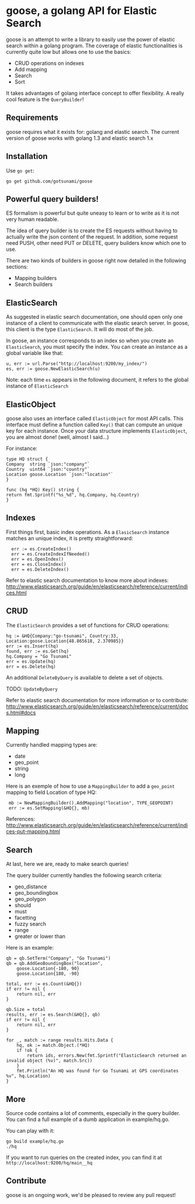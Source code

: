 goose, a golang API for Elastic Search
======================================

goose is an attempt to write a library to easily use the power of elastic search within a golang program.
The coverage of elastic functionalities is currently quite low but allows one to use the basics:
- CRUD operations on indexes
- Add mapping
- Search
- Sort

It takes advantages of golang interface concept to offer flexibility. A really cool feature is the `QueryBuilder`!

Requirements
------------

goose requires what it exists for: golang and elastic search.
The current version of goose works with golang 1.3 and elastic search 1.x

Installation
------------

Use `go get`:

    go get github.com/gotsunami/goose

Powerful query builders!
------------------------

ES formalism is powerful but quite uneasy to learn or to write as it is not very human readable.

The idea of query builder is to create the ES requests without having to actually write the json content of the request. In addition, some request need PUSH, other need PUT or DELETE, query builders know which one to use.

There are two kinds of builders in goose right now detailed in the following sections:
- Mapping builders
- Search builders

ElasticSearch
-------------

As suggested in elastic search documentation, one should open only one instance of a client to communicate with the elastic search server. In goose, this client is the type `ElasticSearch`. It will do most of the job.

In goose, an instance corresponds to an index so when you create an `ElasticSearch`, you must specify the index. You can create an instance as a global variable like that:

    u, err := url.Parse("http://localhost:9200/my_index/")
    es, err := goose.NewElasticSearch(u)

Note: each time `es` appears in the following document, it refers to the global instance of `ElasticSearch`

ElasticObject
-------------

goose also uses an interface called `ElasticObject` for most API calls.
This interface must define a function called `Key()` that can compute an unique key for each instance.
Once your data structure implements `ElasticObject`, you are almost done! (well, almost I said...)

For instance:

    type HQ struct {
	Company  string `json:"company"`
	Country  uint64 `json:"country"`
	Location goose.Location `json:"location"`
    }

    func (hq *HQ) Key() string {
	return fmt.Sprintf("%s_%d", hq.Company, hq.Country)
    }

Indexes
-------

First things first, basic index operations. As a `ElasicSearch` instance matches an unique index, it is pretty straightforward:

      err := es.CreateIndex()
      err = es.CreateIndexIfNeeded()
      err = es.OpenIndex()
      err = es.CloseIndex()
      err = es.DeleteIndex()

Refer to elastic search documentation to know more about indexes: http://www.elasticsearch.org/guide/en/elasticsearch/reference/current/indices.html

CRUD
----

The `ElasticSearch` provides a set of functions for CRUD operations:

    hq := &HQ{Company:"go-tsunami", Country:33, Location:goose.Location{48.865618, 2.370985}}
    err := es.Insert(hq)
    found, err := es.Get(hq)
    hq.Company = "Go Tsunami"
    err = es.Update(hq)
    err = es.Delete(hq)

An additional  `DeleteByQuery` is available to delete a set of objects.

TODO: `UpdateByQuery`

Refer to elastic search documentation for more information or to contribute: http://www.elasticsearch.org/guide/en/elasticsearch/reference/current/docs.html#docs

Mapping
-------

Currently handled mapping types are:
- date
- geo_point
- string
- long

Here is an exemple of how to use a `MappingBuilder` to add a `geo_point` mapping to field Location of type HQ:

     mb := NewMappingBuilder().AddMapping("location", TYPE_GEOPOINT)
     err := es.SetMapping(&HQ{}, mb)

References:
http://www.elasticsearch.org/guide/en/elasticsearch/reference/current/indices-put-mapping.html

Search
------

At last, here we are, ready to make search queries!

The query builder currently handles the following search criteria:
- geo_distance
- geo_boundingbox
- geo_polygon
- should
- must
- facetting
- fuzzy search
- range
- greater or lower than

Here is an example:

	qb = qb.SetTerm("Company", "Go Tsunami")
	qb = qb.AddGeoBoundingBox("location",
		goose.Location{-180, 90}
		goose.Location{180, -90}

	total, err := es.Count(&HQ{})
	if err != nil {
		return nil, err
	}

	qb.Size = total
	results, err := es.Search(&HQ{}, qb)
	if err != nil {
		return nil, err
	}

	for _, match := range results.Hits.Data {
		hq, ok := match.Object.(*HQ)
		if !ok {
			return ids, errors.New(fmt.Sprintf("ElasticSearch returned an invalid object (%v)", match.Src))
		}
		fmt.Println("An HQ was found for Go Tsunami at GPS coordinates %v", hq.Location)
	}


More
----

Source code contains a lot of comments, especially in the query builder. You can find a full example of a dumb application in example/hq.go.

You can play with it:

    go build example/hq.go
    ./hq

If you want to run queries on the created index, you can find it at `http://localhost:9200/hq/main__hq`

Contribute
----------

goose is an ongoing work, we'd be pleased to review any pull request!  